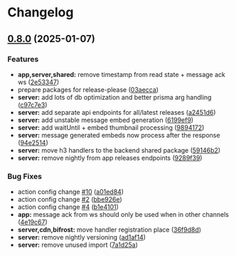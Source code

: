 # Changelog

## [0.8.0](https://github.com/werdoxdev/huginn/compare/server@v0.7.0...server@v0.8.0) (2025-01-07)


### Features

* **app,server,shared:** remove timestamp from read state + message ack ws ([2e53347](https://github.com/werdoxdev/huginn/commit/2e53347aadde0f28a623b9c2fac94c6ede034efe))
* prepare packages for release-please ([03aecca](https://github.com/werdoxdev/huginn/commit/03aeccaf204a18a4b0f4764689623806f3d7b1fd))
* **server:** add lots of db optimization and better prisma arg handling ([c97c7e3](https://github.com/werdoxdev/huginn/commit/c97c7e3970fc8db980bf760852850d9c75928484))
* **server:** add separate api endpoints for all/latest releases ([a2451d6](https://github.com/werdoxdev/huginn/commit/a2451d6995bd0fa29b35f1d3ba04d8add45acd45))
* **server:** add unstable message embed generation ([6199ef9](https://github.com/werdoxdev/huginn/commit/6199ef94237d130eebac8eca0a15239af074fc54))
* **server:** add waitUntil + embed thumbnail processing ([9894172](https://github.com/werdoxdev/huginn/commit/9894172f16722ee64151fd068b3b129f0b259f0a))
* **server:** message generated embeds now process after the response ([94e2514](https://github.com/werdoxdev/huginn/commit/94e2514289d6e4a11595dd86d829b57eaa7844f6))
* **server:** move h3 handlers to the backend shared package ([59146b2](https://github.com/werdoxdev/huginn/commit/59146b22cac518e3aafbd51b150f41650fe9a14d))
* **server:** remove nightly from app releases endpoints ([9289f39](https://github.com/werdoxdev/huginn/commit/9289f39e2a99ccdcc744ba8a0c63509eb791aa2d))


### Bug Fixes

* action config change [#10](https://github.com/werdoxdev/huginn/issues/10) ([a01ed84](https://github.com/werdoxdev/huginn/commit/a01ed84645f931bd09fd2351df72c089547ddd9d))
* action config change [#2](https://github.com/werdoxdev/huginn/issues/2) ([bbe926e](https://github.com/werdoxdev/huginn/commit/bbe926e2b8a68a3a876f1b5422111c5ff0d3c93d))
* action config change [#4](https://github.com/werdoxdev/huginn/issues/4) ([b1e4101](https://github.com/werdoxdev/huginn/commit/b1e4101f5d89d4f3c8997152163e53b3a59cc072))
* **app:** message ack from ws should only be used when in other channels ([4e19c67](https://github.com/werdoxdev/huginn/commit/4e19c674cf2331ee1a80855789a5b208d5387164))
* **server,cdn,bifrost:** move handler registration place ([36f9d8d](https://github.com/werdoxdev/huginn/commit/36f9d8d005f94509c5e23b52e9a84344db335fcb))
* **server:** remove nightly versioning ([ad1af14](https://github.com/werdoxdev/huginn/commit/ad1af146be6e778f146c2fbfb5a439d838f20779))
* **server:** remove unused import ([7a1d25a](https://github.com/werdoxdev/huginn/commit/7a1d25a3b01c92e621c6c0a423b00437fb20c7c1))
